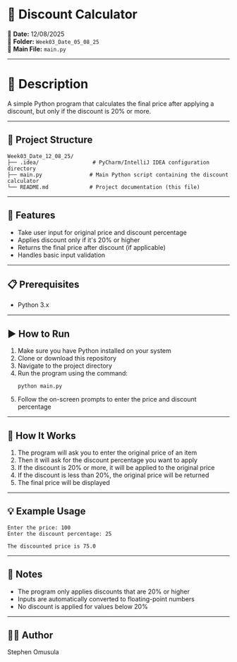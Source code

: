 # 🧪 Discount Calculator

📅 **Date:** 12/08/2025  
📁 **Folder:** `Week03_Date_05_08_25`  
📝 **Main File:** `main.py`

---

# 📜 Description

A simple Python program that calculates the final price after applying a discount, but only if the discount is 20% or more.

---

## 📁 Project Structure

```
Week03_Date_12_08_25/
├── .idea/                 # PyCharm/IntelliJ IDEA configuration directory
├── main.py               # Main Python script containing the discount calculator
└── README.md             # Project documentation (this file)
```

---

## 🧰 Features
- Take user input for original price and discount percentage
- Applies discount only if it's 20% or higher
- Returns the final price after discount (if applicable)
- Handles basic input validation

---

## 📋 Prerequisites
- Python 3.x

---

## ▶️ How to Run
1. Make sure you have Python installed on your system
2. Clone or download this repository
3. Navigate to the project directory
4. Run the program using the command:
   ```
   python main.py
   ```
5. Follow the on-screen prompts to enter the price and discount percentage

---

## 📌 How It Works
1. The program will ask you to enter the original price of an item
2. Then it will ask for the discount percentage you want to apply
3. If the discount is 20% or more, it will be applied to the original price
4. If the discount is less than 20%, the original price will be returned
5. The final price will be displayed

---

## 💡 Example Usage
```
Enter the price: 100
Enter the discount percentage: 25

The discounted price is 75.0
```

---

## 📝 Notes
- The program only applies discounts that are 20% or higher
- Inputs are automatically converted to floating-point numbers
- No discount is applied for values below 20%

---

## 👨‍💻 Author
Stephen Omusula

